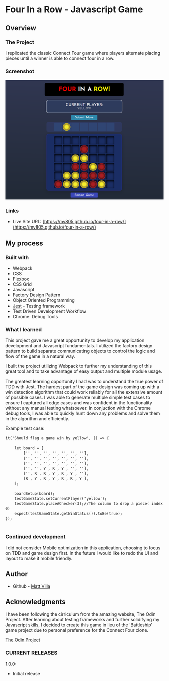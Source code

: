 # Four In a Row - Javascript Game

## Overview

### The Project 

I replicated the classic Connect Four game where players alternate placing pieces until a winner is able to connect four in a row.

### Screenshot

![](/Screenshot.PNG?raw=true "Four In a Row, Example Game")

### Links

- Live Site URL: [https://mv805.github.io/four-in-a-row/](https://mv805.github.io/four-in-a-row/)

## My process

### Built with

- Webpack
- CSS
- Flexbox
- CSS Grid
- Javascript
- Factory Design Pattern
- Object Oriented Programming
- [Jest](https://jestjs.io/) - Testing framework
- Test Driven Development Workflow
- Chrome: Debug Tools

### What I learned

This project gave me a great opportunity to develop my application development and Javascript fundamentals. I utilized the factory design pattern to build separate communicating objects to control the logic and flow of the game in a natural way. 

I built the project utilizing Webpack to further my understanding of this great tool and to take advantage of easy output and multiple module usage. 

The greatest learning opportunity I had was to understand the true power of TDD with Jest. The hardest part of the game design was coming up with a win detection algorithm that could work reliably for all the extensive amount of possible cases. I was able to generate multiple simple test cases to ensure I captured all edge cases and was confident in the functionality without any manual testing whatsoever. In conjuction with the Chrome debug tools, I was able to quickly hunt down any problems and solve them in the algorithm and efficiently. 

Example test case:

```
it('Should flag a game win by yellow', () => {

    let board = [
        ['', '', '', '', '', '', ''],
        ['', '', '', '', '', '', ''],
        ['', '', '', '', '', '', ''],
        ['', '', Y , R , Y , '', ''],
        ['', R , R , Y , R , Y , ''],
        [R , Y , R , Y , R , R , Y ],
    ];

    boardSetup(board);
    testGameState.setCurrentPlayer('yellow');
    testGameState.placeAChecker(3);//The column to drop a piece( index 0)
    expect(testGameState.getWinStatus()).toBe(true);
});
            
```
### Continued development

I did not consider Mobile optimization in this application, choosing to focus on TDD and game design first. In the future I would like to redo the UI and layout to make it mobile friendly.

## Author

- Github - [Matt Villa](https://github.com/mv805)

## Acknowledgments

I have been following the cirriculum from the amazing website, The Odin Project. After learning about testing frameworks and further solidifying my Javascript skills, I decided to create this game in lieu of the 'Battleship' game project due to personal preference for the Connect Four clone.

[The Odin Project](https://theodinproject.com)

### CURRENT RELEASES

1.0.0: 
- Initial release
